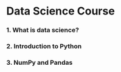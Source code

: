 # Data Science Course

### 1. What is data science? 

### 2. Introduction to Python

### 3. NumPy and Pandas
